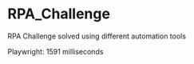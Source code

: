 # RPA_Challenge
RPA Challenge solved using different automation tools

Playwright: 1591 milliseconds
